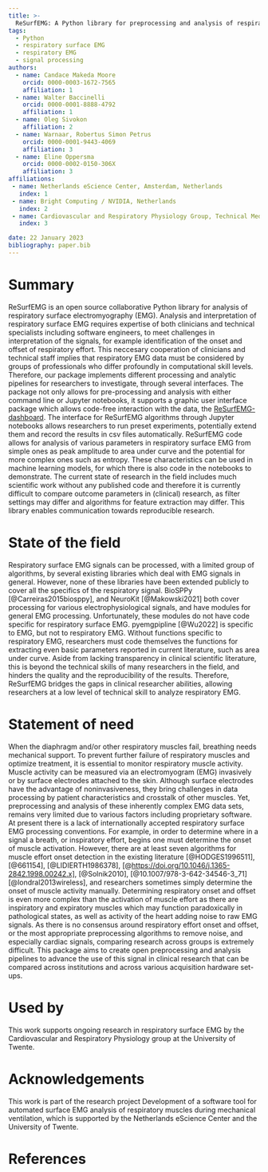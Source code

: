 ```yaml
---
title: >-
  ReSurfEMG: A Python library for preprocessing and analysis of respiratory EMG.
tags:
  - Python
  - respiratory surface EMG
  - respiratory EMG
  - signal processing
authors:
  - name: Candace Makeda Moore
    orcid: 0000-0003-1672-7565
    affiliation: 1
  - name: Walter Baccinelli
    orcid: 0000-0001-8888-4792
    affiliation: 1
  - name: Oleg Sivokon
    affiliation: 2
  - name: Warnaar, Robertus Simon Petrus
    orcid: 0000-0001-9443-4069
    affiliation: 3
  - name: Eline Oppersma
    orcid: 0000-0002-0150-306X
    affiliation: 3
affiliations:
 - name: Netherlands eScience Center, Amsterdam, Netherlands
   index: 1
 - name: Bright Computing / NVIDIA, Netherlands
   index: 2
 - name: Cardiovascular and Respiratory Physiology Group, Technical Medical Centre, University of Twente, Enschede, The Netherlands.
   index: 3

date: 22 January 2023
bibliography: paper.bib
---
```


# Summary


ReSurfEMG is an open source collaborative Python library for analysis of respiratory surface electromyography (EMG).
 Analysis and interpretation of respiratory surface EMG requires expertise of both clinicians and technical specialists including software engineers, to meet challenges in interpretation of the signals, for example identification of the onset and offset of respiratory effort. This neccesary cooperation of clinicians and technical staff implies that respiratory EMG data must be considered by groups of professionals who differ profoundly in computational skill levels. Therefore, our package implements different processing and analytic pipelines for researchers to investigate, through several interfaces. The package not only allows for pre-processing and analysis with either command line or Jupyter notebooks, it supports a graphic user interface package which allows code-free interaction with the data, the [ReSurfEMG-dashboard](https://github.com/ReSurfEMG/ReSurfEMG-dashboard). The interface for ReSurfEMG algorithms through Jupyter notebooks allows researchers to run preset experiments, potentially extend them and record the results in csv files automatically.
ReSurfEMG code allows for analysis of various parameters in respiratory surface EMG from simple ones as peak amplitude to area under curve and the potential for more complex ones such as entropy. These characteristics can be used in machine learning models, for which there is also code in the notebooks to demonstrate. The current state of research in the field includes much scientific work without any published code and therefore it is currently difficult to compare outcome parameters in (clinical) research, as filter settings may differ and algorithms for feature extraction may differ. This library enables communication towards reproducible research. 


# State of the field

Respiratory surface EMG signals can be processed, with a limited group of algorithms, by several existing libraries which deal with EMG signals in general. However, none of these libraries have been extended publicly to cover all the specifics of the respiratory signal. BioSPPy [@Carreiras2015biosppy], and NeuroKit [@Makowski2021] both cover processing for various electrophysiological signals, and have modules for general EMG processing. Unfortunately, these modules do not have code specific for respiratory surface EMG. pyemgpipline [@Wu2022] is specific to EMG, but not to respiratory EMG. Without functions specific to respiratory EMG, researchers must code themselves the functions for extracting even basic parameters reported in current literature, such as area under curve. Aside from lacking transparency in clinical scientific literature, this is beyond the technical skills of many researchers in the field, and hinders the quality and the reproducibility of the results. Therefore, ReSurfEMG bridges the gaps in clinical researcher abilities, allowing researchers at a low level of technical skill to analyze respiratory EMG.  


# Statement of need
When the diaphragm and/or other respiratory muscles fail, breathing needs mechanical support. To prevent further failure of respiratory muscles and optimize treatment, it is essential to monitor respiratory muscle activity. Muscle activity can be measured via an electromyogram (EMG) invasively or by surface electrodes attached to the skin. Although surface electrodes have the advantage of noninvasiveness, they bring challenges in data processing by patient characteristics and crosstalk of other muscles. Yet, preprocessing and analysis of these inherently complex EMG data sets, remains very limited due to various factors including proprietary software.
At present there is a lack of internationally accepted respiratory surface EMG processing conventions. For example, in order to determine where in a signal a breath, or inspiratory effort, begins one must determine the onset of muscle activation. However, there are at least seven algorithms for muscle effort onset detection in the existing literature  [@HODGES1996511], [@661154], [@LIDIERTH1986378], [@https://doi.org/10.1046/j.1365-2842.1998.00242.x], [@Solnik2010], [@10.1007/978-3-642-34546-3_71] [@londral2013wireless], and researchers sometimes simply determine the onset of muscle activity manually. Determining respiratory onset and offset is even more complex than the activation of muscle effort as there are inspiratory and expiratory muscles which may function paradoxically in pathological states, as well as activity of the heart adding noise to raw EMG signals. As there is no consensus around respiratory effort onset and offset, or the most appropriate preprocessing algorithms to remove noise, and especially cardiac signals, comparing research across groups is extremely difficult. 
This package aims to create open preprocessing and analysis pipelines to advance the use of this signal in clinical research that can be compared across institutions and across various acquisition hardware set-ups.  

# Used by

This work supports ongoing research in respiratory surface EMG by the Cardiovascular and Respiratory Physiology group at the University of Twente. 

# Acknowledgements

This work is part of the research project Development of a software tool for automated surface EMG analysis of respiratory muscles during mechanical ventilation, which is supported by the Netherlands eScience Center and the University of Twente.

# References
